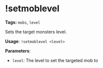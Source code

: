 # !setmoblevel

**Tags:** `mobs`, `level`

Sets the target monsters level.

**Usage**: `!setmoblevel <level>`

**Parameters**:
- `level`: The level to set the targeted mob to
